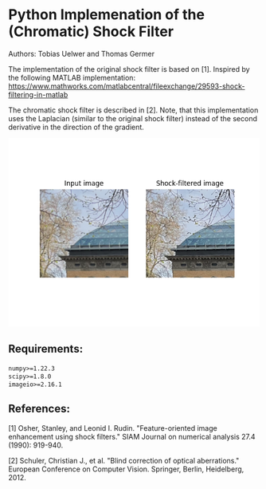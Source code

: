 # Python Implemenation of the (Chromatic) Shock Filter 

Authors: Tobias Uelwer and Thomas Germer

The implementation of the original shock filter is based on [1]. Inspired by the following MATLAB implementation:
https://www.mathworks.com/matlabcentral/fileexchange/29593-shock-filtering-in-matlab

The chromatic shock filter is described in [2]. Note, that this implementation uses the Laplacian (similar to the original shock filter) instead of the second derivative in the direction of the gradient.

![result image](result.png)

## Requirements:
```
numpy>=1.22.3
scipy>=1.8.0
imageio>=2.16.1
```

## References:
[1] Osher, Stanley, and Leonid I. Rudin. "Feature-oriented image enhancement using shock filters." SIAM Journal on numerical analysis 27.4 (1990): 919-940.

[2] Schuler, Christian J., et al. "Blind correction of optical aberrations." European Conference on Computer Vision. Springer, Berlin, Heidelberg, 2012.
   
